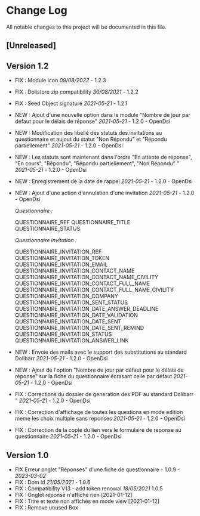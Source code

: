 # Change Log
All notable changes to this project will be documented in this file.

## [Unreleased]



## Version 1.2

- FIX : Module icon *09/08/2022* - 1.2.3
- FIX : Dolistore zip compatibility *30/08/2021* - 1.2.2
- FIX : Seed Object signature *2021-05-21* - 1.2.1
  
- NEW : Ajout d'une nouvelle option dans le module "Nombre de jour par défaut pour le délais de réponse" *2021-05-21* - 1.2.0 - OpenDsi
- NEW : Modification des libellé des statuts des invitations au questionnaire et aujout du statut "Non Répondu" et "Répondu partiellement" *2021-05-21* - 1.2.0 - OpenDsi
- NEW : Les statuts sont maintenant dans l'ordre "En attente de réponse", "En cours", "Répondu", "Répondu partiellement", "Non Répondu" " *2021-05-21* - 1.2.0 - OpenDsi
- NEW : Enregistrement de la date de rappel *2021-05-21* - 1.2.0 - OpenDsi
- NEW : Ajout d'une action d'annulation d'une invitation *2021-05-21* - 1.2.0 - OpenDsi
  
  *Questionnaire :*
  
  QUESTIONNAIRE_REF
  QUESTIONNAIRE_TITLE
  QUESTIONNAIRE_STATUS
  
  *Questionnaire invitation :*
  
  QUESTIONNAIRE_INVITATION_REF
  QUESTIONNAIRE_INVITATION_TOKEN
  QUESTIONNAIRE_INVITATION_EMAIL
  QUESTIONNAIRE_INVITATION_CONTACT_NAME
  QUESTIONNAIRE_INVITATION_CONTACT_NAME_CIVILITY
  QUESTIONNAIRE_INVITATION_CONTACT_FULL_NAME
  QUESTIONNAIRE_INVITATION_CONTACT_FULL_NAME_CIVILITY
  QUESTIONNAIRE_INVITATION_COMPANY
  QUESTIONNAIRE_INVITATION_SENT_STATUS
  QUESTIONNAIRE_INVITATION_DATE_ANSWER_DEADLINE
  QUESTIONNAIRE_INVITATION_DATE_VALIDATION
  QUESTIONNAIRE_INVITATION_DATE_SENT
  QUESTIONNAIRE_INVITATION_DATE_SENT_REMIND
  QUESTIONNAIRE_INVITATION_STATUS
  QUESTIONNAIRE_INVITATION_ANSWER_LINK  

- NEW : Envoie des mails avec le support des substitutions au standard Dolibarr *2021-05-21* - 1.2.0 - OpenDsi
- NEW : Ajout de l'option "Nombre de jour par défaut pour le délais de réponse" sur la fiche du questionnaire écrasant celle par défaut *2021-05-21* - 1.2.0 - OpenDsi
- FIX : Corrections du dossier de generation des PDF au standard Dolibarr " *2021-05-21* - 1.2.0 - OpenDsi
- FIX : Correction d'affichage de toutes les questions en mode edition meme les choix multiple sans reponses *2021-05-21* - 1.2.0 - OpenDsi
- FIX : Correction de la copie du lien vers le formulaire de reponse au questionnaire *2021-05-21* - 1.2.0 - OpenDsi

## Version 1.0

- FIX Erreur onglet "Réponses" d'une fiche de questionnaire - 1.0.9 - *2023-03-02*
- FIX : Dom id  *21/05/2021* - 1.0.6
- FIX : Compatibility V13 - add token renowal *18/05/2021* 1.0.5
- FIX : Onglet réponse n'affiche rien [2021-01-12]
- FIX : Titre et texte non affichés en mode view [2021-01-12]
- FIX : Remove unused Box
